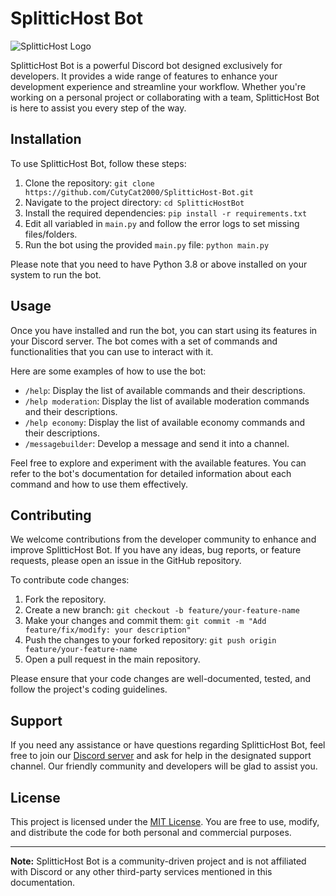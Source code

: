 # SplitticHost Bot

![SplitticHost Logo](https://cdn.discordapp.com/avatars/1073959783763279963/eceef6b5afda5982c98789966aed4206.webp?size=512&width=0&height=0)

SplitticHost Bot is a powerful Discord bot designed exclusively for developers. It provides a wide range of features to enhance your development experience and streamline your workflow. Whether you're working on a personal project or collaborating with a team, SplitticHost Bot is here to assist you every step of the way.

## Installation

To use SplitticHost Bot, follow these steps:

1. Clone the repository: `git clone https://github.com/CutyCat2000/SplitticHost-Bot.git`
2. Navigate to the project directory: `cd SplitticHostBot`
3. Install the required dependencies: `pip install -r requirements.txt`
4. Edit all variabled in `main.py` and follow the error logs to set missing files/folders.
5. Run the bot using the provided `main.py` file: `python main.py`

Please note that you need to have Python 3.8 or above installed on your system to run the bot.

## Usage

Once you have installed and run the bot, you can start using its features in your Discord server. The bot comes with a set of commands and functionalities that you can use to interact with it.

Here are some examples of how to use the bot:

- `/help`: Display the list of available commands and their descriptions.
- `/help moderation`: Display the list of available moderation commands and their descriptions.
- `/help economy`: Display the list of available economy commands and their descriptions.
- `/messagebuilder`: Develop a message and send it into a channel.

Feel free to explore and experiment with the available features. You can refer to the bot's documentation for detailed information about each command and how to use them effectively.

## Contributing

We welcome contributions from the developer community to enhance and improve SplitticHost Bot. If you have any ideas, bug reports, or feature requests, please open an issue in the GitHub repository.

To contribute code changes:

1. Fork the repository.
2. Create a new branch: `git checkout -b feature/your-feature-name`
3. Make your changes and commit them: `git commit -m "Add feature/fix/modify: your description"`
4. Push the changes to your forked repository: `git push origin feature/your-feature-name`
5. Open a pull request in the main repository.

Please ensure that your code changes are well-documented, tested, and follow the project's coding guidelines.

## Support

If you need any assistance or have questions regarding SplitticHost Bot, feel free to join our [Discord server](https://discord.gg/d6wR8u6wnA) and ask for help in the designated support channel. Our friendly community and developers will be glad to assist you.

## License

This project is licensed under the [MIT License](https://opensource.org/licenses/MIT). You are free to use, modify, and distribute the code for both personal and commercial purposes.

---

**Note:** SplitticHost Bot is a community-driven project and is not affiliated with Discord or any other third-party services mentioned in this documentation.
